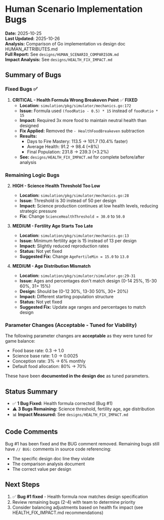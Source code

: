 # Human Scenario Implementation Bugs

**Date:** 2025-10-25  
**Last Updated:** 2025-10-26  
**Analysis:** Comparison of Go implementation vs design doc HUMAN_ATTRIBUTES.md  
**Full Report:** See `designs/HUMAN_SCENARIO_COMPARISON.md`  
**Impact Analysis:** See `designs/HEALTH_FIX_IMPACT.md`

## Summary of Bugs

### Fixed Bugs ✅

1. **CRITICAL - Health Formula Wrong Breakeven Point** ✅ **FIXED**
   - **Location:** `simulation/pkg/simulator/mechanics.go:172`
   - **Issue:** Formula used `(foodRatio - 0.5) * 15` instead of `foodRatio * 15`
   - **Impact:** Required 3x more food to maintain neutral health than designed
   - **Fix Applied:** Removed the `- HealthFoodBreakeven` subtraction
   - **Results:** 
     - Days to Fire Mastery: 113.5 → 101.7 (10.4% faster)
     - Average Health: 91.2 → 98.4 (+8%)
     - Final Population: 231.8 → 239.3 (+3.2%)
   - **See:** `designs/HEALTH_FIX_IMPACT.md` for complete before/after analysis

### Remaining Logic Bugs

2. **HIGH - Science Health Threshold Too Low**
   - **Location:** `simulation/pkg/simulator/mechanics.go:28`
   - **Issue:** Threshold is 30 instead of 50 per design
   - **Impact:** Science production continues at low health levels, reducing strategic pressure
   - **Fix:** Change `ScienceHealthThreshold = 30.0` to `50.0`

3. **MEDIUM - Fertility Age Starts Too Late**
   - **Location:** `simulation/pkg/simulator/mechanics.go:13`
   - **Issue:** Minimum fertility age is 15 instead of 13 per design
   - **Impact:** Slightly reduced reproduction rates
   - **Status:** Not yet fixed
   - **Suggested Fix:** Change `AgeFertileMin = 15.0` to `13.0`

4. **MEDIUM - Age Distribution Mismatch**
   - **Location:** `simulation/pkg/simulator/simulator.go:29-31`
   - **Issue:** Ages and percentages don't match design (0-14 25%, 15-30 60%, 31+ 15%)
   - **Design:** Should be (0-12 30%, 13-30 50%, 30+ 20%)
   - **Impact:** Different starting population structure
   - **Status:** Not yet fixed
   - **Suggested Fix:** Update age ranges and percentages to match design

### Parameter Changes (Acceptable - Tuned for Viability)

The following parameter changes are **acceptable** as they were tuned for game balance:

- Food base rate: 0.3 → 1.0
- Science base rate: 1.0 → 0.0025  
- Conception rate: 3% → 6% monthly
- Default food allocation: 80% → 70%

These have been **documented in the design doc** as tuned parameters.

## Status Summary

- ✅ **1 Bug Fixed:** Health formula corrected (Bug #1)
- ⚠️ **3 Bugs Remaining:** Science threshold, fertility age, age distribution
- 📊 **Impact Measured:** See `designs/HEALTH_FIX_IMPACT.md`

## Code Comments

Bug #1 has been fixed and the BUG comment removed. Remaining bugs still have `// BUG:` comments in source code referencing:
- The specific design doc line they violate
- The comparison analysis document
- The correct value per design

## Next Steps

1. ✅ **Bug #1 fixed** - Health formula now matches design specification
2. Review remaining bugs (2-4) with team to determine priority
3. Consider balancing adjustments based on health fix impact (see HEALTH_FIX_IMPACT.md recommendations)
